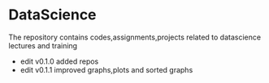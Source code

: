 # DataScience
The repository contains codes,assignments,projects related to datascience lectures and training

* edit v0.1.0 added repos 
* edit v0.1.1 improved graphs,plots and sorted graphs

